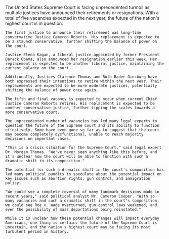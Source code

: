 The United States Supreme Court is facing unprecedented turmoil as multiple justices have announced their retirements or resignations. With a total of five vacancies expected in the next year, the future of the nation's highest court is in question.

    The first justice to announce their retirement was long-time conservative Justice Cameron Roberts. His replacement is expected to be a staunch conservative, further shifting the balance of power on the court.

    Justice Elena Kagan, a liberal justice appointed by former President Barack Obama, also announced her resignation earlier this week. Her replacement is expected to be another liberal justice, maintaining the current balance on the court.

    Additionally, Justices Clarence Thomas and Ruth Bader Ginsburg have both expressed their intentions to retire within the next year. Their replacements are expected to be more moderate justices, potentially shifting the balance of power once again.

    The fifth and final vacancy is expected to occur when current Chief Justice Cameron Roberts retires. His replacement is expected to be another conservative justice, further tipping the scales towards a more conservative court.

    The unprecedented number of vacancies has led many legal experts to question the future of the Supreme Court and its ability to function effectively. Some have even gone so far as to suggest that the court may become completely dysfunctional, unable to reach majority decisions on important cases.

    "This is a crisis situation for the Supreme Court," said legal expert Dr. Morgan Thomas. "We've never seen anything like this before, and it's unclear how the court will be able to function with such a dramatic shift in its composition."

    The potential for such a dramatic shift in the court's composition has led many political pundits to speculate about the potential impact on key issues such as abortion rights, gun control, and immigration policy.

    "We could see a complete reversal of many landmark decisions made in recent years," said political analyst Mr. Cameron Cooper. "With so many vacancies and such a dramatic shift in the court's composition, we could see Roe v. Wade overturned, gun control laws weakened, and even the possibility of mass deportations being reinstated."

    While it is unclear how these potential changes will impact everyday Americans, one thing is certain: the future of the Supreme Court is uncertain, and the nation's highest court may be facing its most turbulent period in history.